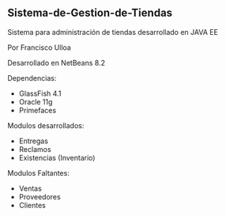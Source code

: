## Sistema-de-Gestion-de-Tiendas

Sistema para administración de tiendas desarrollado en JAVA EE

Por Francisco Ulloa

Desarrollado en NetBeans 8.2

Dependencias:

- GlassFish 4.1
- Oracle 11g
- Primefaces

Modulos desarrollados:

- Entregas
- Reclamos
- Existencias (Inventario)

Modulos Faltantes:

- Ventas
- Proveedores
- Clientes

